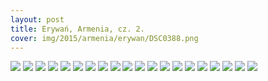 ```yaml
---
layout: post
title: Erywań, Armenia, cz. 2.
cover: img/2015/armenia/erywan/DSC0388.png
---
```

<img src="/img/2015/armenia/erywan/DSC0388.png">
<img src="/img/2015/armenia/erywan/DSC0338.png">
<img src="/img/2015/armenia/erywan/DSC0339.png">
<img src="/img/2015/armenia/erywan/DSC0342.png">
<img src="/img/2015/armenia/erywan/DSC0348.png">
<img src="/img/2015/armenia/erywan/DSC0351.png">
<img src="/img/2015/armenia/erywan/DSC0355.png">
<img src="/img/2015/armenia/erywan/DSC0363.png">
<img src="/img/2015/armenia/erywan/DSC0364.png">
<img src="/img/2015/armenia/erywan/DSC0369.png">
<img src="/img/2015/armenia/erywan/DSC0372.png">
<img src="/img/2015/armenia/erywan/DSC0376.png">
<img src="/img/2015/armenia/erywan/DSC0379.png">
<img src="/img/2015/armenia/erywan/DSC0380.png">
<img src="/img/2015/armenia/erywan/DSC0382.png">
<img src="/img/2015/armenia/erywan/DSC0383.png">
<img src="/img/2015/armenia/erywan/DSC0386.png">
<img src="/img/2015/armenia/erywan/DSC0388.png">
<img src="/img/2015/armenia/erywan/DSC0390.png">
<img src="/img/2015/armenia/erywan/DSC0392.png">

<div class="fb-comments" data-href="http://emilkape.github.io/Erywan2-2015" data-numposts="5" data-width="100%"></div>
